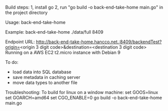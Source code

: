 Build steps:
1, install go
2, run "go build -o back-end-take-home main.go" in the project directory
	
Usage:
back-end-take-home <data file directory> <server port>

Example:
back-end-take-home ./data/full 8409

Endpoint URL:
http://back-end-take-home.hancco.net.:8409/backendTest?origin=<origin 3 digit code>&destination=<destination 3 digit code>
Running on a AWS EC2 t2.micro instance with Debian 9

To do:
- load data into SQL database
- save metadata in caching server
- move data types to another file

Troubleshooting:
To build for linux on a window machine:
set GOOS=linux
set GOARCH=amd64
set CGO_ENABLE=0
go build -o back-end-take-home main.go